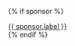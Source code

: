 {% if sponsor %}

<aside>
  <a href="{{ sponsor.href | url }}" target="_blank" rel="noopener noreferrer">{{ sponsor.label }}</a>
</aside>
{% endif %}
